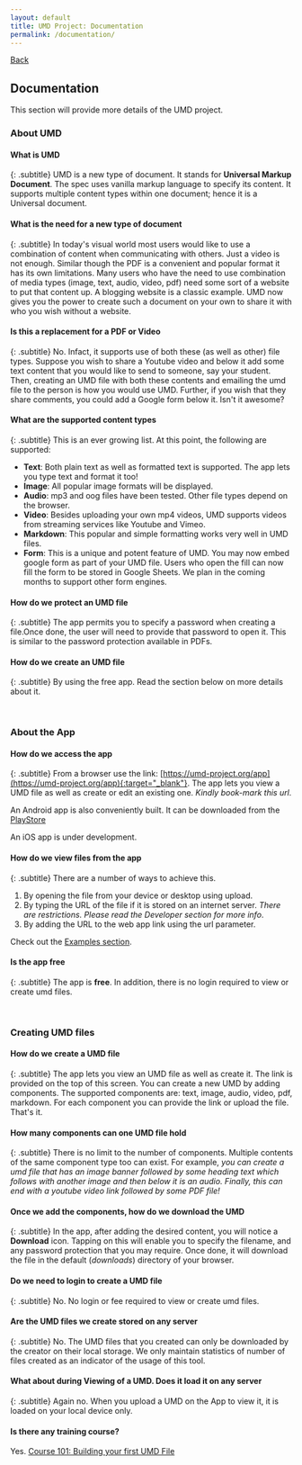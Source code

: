 ```yaml
---
layout: default
title: UMD Project: Documentation
permalink: /documentation/
---
```

[Back](../)
<br/>

## Documentation
This section will provide more details of the UMD project.

### About UMD
#### What is UMD
{: .subtitle}
UMD is a new type of document. It stands for **Universal Markup Document**. The spec uses vanilla markup language to specify its content. It supports multiple content types within one document; hence it is a Universal document.

#### What is the need for a new type of document
{: .subtitle}
In today's visual world most users would like to use a combination of content when communicating with others. Just a video is not enough. Similar though the PDF is a convenient and popular format it has its own limitations. Many users who have the need to use  combination of media types (image, text, audio, video, pdf) need some sort of a website to put that content up. A blogging website is a classic example. UMD now gives you the power to create such a document on your own to share it with who you wish without a website.

#### Is this a replacement for a PDF or Video
{: .subtitle}
No. Infact, it supports use of both these (as well as other) file types. Suppose you wish to share a Youtube video and below it add some text content that you would like to send to someone, say your student. Then, creating an UMD file with both these contents and emailing the umd file to the person is how you would use UMD. Further, if you wish that they share comments, you could add a Google form below it. Isn't it awesome?

#### What are the supported content types
{: .subtitle}
This is an ever growing list. At this point, the following are supported:

* **Text**: Both plain text as well as formatted text is supported. The app lets you type text and format it too!
* **Image**: All popular image formats will be displayed.
* **Audio**: mp3 and oog files have been tested. Other file types depend on the browser.
* **Video**: Besides uploading your own mp4 videos, UMD supports videos from streaming services like Youtube and Vimeo.
* **Markdown**: This popular and simple formatting works very well in UMD files.
* **Form**: This is a unique and potent feature of UMD. You may now embed google form as part of your UMD file. Users who open the fill can now fill the form to be stored in Google Sheets. We plan in the coming months to support other form engines.

#### How do we protect an UMD file
{: .subtitle}
The app permits you to specify a password when creating a file.Once done, the user will need to provide that password to open it. This is similar to the password protection available in PDFs.

#### How do we create an UMD file
{: .subtitle}
By using the free app. Read the section below on more details about it.

<br/>

### About the App
#### How do we access the app
{: .subtitle}
From a browser use the link: [https://umd-project.org/app](https://umd-project.org/app){:target="_blank"}. The app lets you view a UMD file as well as create or edit an existing one. *Kindly book-mark this url*.

An Android app is also conveniently built. It can be downloaded from the [PlayStore](https://play.google.com/store/apps/details?id=org.umdproject.umdapp)

An iOS app is under development.

#### How do we view files from the app
{: .subtitle}
There are a number of ways to achieve this.
1. By opening the file from your device or desktop using upload.
2. By typing the URL of the file if it is stored on an internet server. *There are restrictions. Please read the Developer section for more info*.
3. By adding the URL to the web app link using the url parameter.

Check out the [Examples section](../examples/readme.md).

#### Is the app free
{: .subtitle}
The app is **free**. In addition, there is no login required to view or create umd files.

<br/>

### Creating UMD files
#### How do we create a UMD file
{: .subtitle}
The app lets you view an UMD file as well as create it. The link is provided on the top of this screen. You can create a new UMD by adding components. The supported components are: text, image, audio, video, pdf, markdown. For each component you can provide the link or upload the file. That's it.

#### How many components can one UMD file hold
{: .subtitle}
There is no limit to the number of components. Multiple contents of the same component type too can exist. For example, <i>you can create a umd file that has an image banner followed by some heading text which follows with another image and then below it is an audio. Finally, this can end with a youtube video link followed by some PDF file!</i>

#### Once we add the components, how do we download the UMD
{: .subtitle}
In the app, after adding the desired content, you will notice a **Download** icon. Tapping on this will enable you to specify the filename, and any password protection that you may require. Once done, it will download the file in the default (*downloads*) directory of your browser.

#### Do we need to login to create a UMD file
{: .subtitle}
No. No login or fee required to view or create umd files.

#### Are the UMD files we create stored on any server
{: .subtitle}
No. The UMD files that you created can only be downloaded by the creator on their local storage. We only maintain statistics of number of files created as an indicator of the usage of this tool.

#### What about during Viewing of a UMD. Does it load it on any server 
{: .subtitle}
Again no. When you upload a UMD on the App to view it, it is loaded on your local device only.

#### Is there any training course?
Yes. [Course 101: Building your first UMD File](../app?url=/examples/files/umd-course-101.umd)